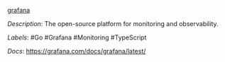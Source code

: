 [grafana](https://github.com/grafana/grafana)

*Description*: The open-source platform for monitoring and observability.

*Labels*: #Go #Grafana #Monitoring #TypeScript

*Docs*: https://grafana.com/docs/grafana/latest/
